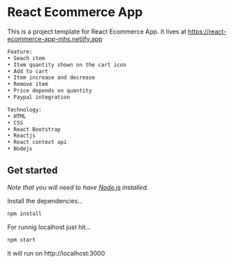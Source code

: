 # React Ecommerce App

This is a project template for React Ecommerce App. It lives at https://react-ecommerce-app-mhs.netlify.app

```bash
Feature:
• Seach item
• Item quantity shown on the cart icon
• Add to cart
• Item increase and decrease
• Remove item
• Price depends on quantity
• Paypal integration

Technology:
• HTML
• CSS
• React Bootstrap
• Reactjs
• React context api
• Nodejs
```

## Get started

*Note that you will need to have [Node.js](https://nodejs.org) installed.*

Install the dependencies...
```bash
npm install
```

For runnig localhost just hit...
```bash
npm start
```

It will run on http://localhost:3000